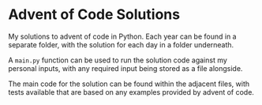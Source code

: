 # Advent of Code Solutions

My solutions to advent of code in Python. Each year can be found in
a separate folder, with the solution for each day in a folder
underneath.

A `main.py` function can be used to run the solution code against
my personal inputs, with any required input being stored as a
file alongside.

The main code for the solution can be found within the adjacent files,
with tests available that are based on any examples provided by
advent of code.

